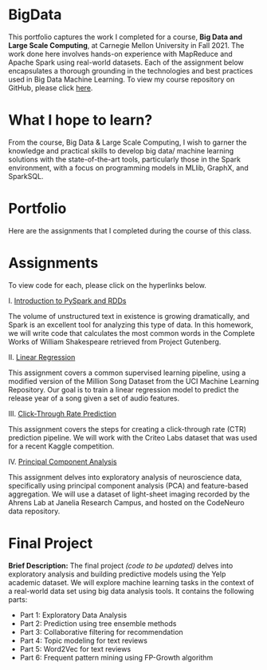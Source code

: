 # BigData

This portfolio captures the work I completed for a course, **Big Data and Large Scale Computing**, at Carnegie Mellon University in Fall 2021. The work done here involves hands-on experience with MapReduce and Apache Spark using real-world datasets. Each of the assignment below encapsulates a thorough grounding in the technologies and best practices used in Big Data Machine Learning. To view my course repository on GitHub, please click [here](https://github.com/mhmirza/BigData).

# What I hope to learn?

From the course, Big Data & Large Scale Computing, I wish to garner the knowledge and practical skills to develop big data/ machine learning solutions with the state-of-the-art tools, particularly those in the Spark environment, with a focus on programming models in MLlib, GraphX, and SparkSQL.

# Portfolio

Here are the assignments that I completed during the course of this class.

# Assignments

To view code for each, please click on the hyperlinks below.

I. [Introduction to PySpark and RDDs](https://github.com/mhmirza/BigData/blob/main/Assignment%201%20-%20Pyspark%20RDDs.ipynb)

The volume of unstructured text in existence is growing dramatically, and Spark is an excellent tool for analyzing this type of data. In this homework, we will write code that calculates the most common words in the Complete Works of William Shakespeare retrieved from Project Gutenberg.

II. [Linear Regression](https://github.com/mhmirza/BigData/blob/main/Assignment%202%20-%20Linear%20Regression.ipynb)

This assignment covers a common supervised learning pipeline, using a modified version of the Million Song Dataset from the UCI Machine Learning Repository. Our goal is to train a linear regression model to predict the release year of a song given a set of audio features.

III. [Click-Through Rate Prediction](https://github.com/mhmirza/BigData/blob/main/Assignment%203%20-%20CTR.ipynb)

This assignment covers the steps for creating a click-through rate (CTR) prediction pipeline. We will work with the Criteo Labs dataset that was used for a recent Kaggle competition.

IV. [Principal Component Analysis](https://github.com/mhmirza/BigData/blob/main/Assignment%204%20-%20PCA.ipynb)

This assignment delves into exploratory analysis of neuroscience data, specifically using principal component analysis (PCA) and feature-based aggregation. We will use a dataset of light-sheet imaging recorded by the Ahrens Lab at Janelia Research Campus, and hosted on the CodeNeuro data repository.

# Final Project

**Brief Description:** The final project _(code to be updated)_ delves into exploratory analysis and building predictive models using the Yelp academic dataset. We will explore machine learning tasks in the context of a real-world data set using big data analysis tools. It contains the following parts:

* Part 1: Exploratory Data Analysis
* Part 2: Prediction using tree ensemble methods
* Part 3: Collaborative filtering for recommendation 
* Part 4: Topic modeling for text reviews
* Part 5: Word2Vec for text reviews
* Part 6: Frequent pattern mining using FP-Growth algorithm
